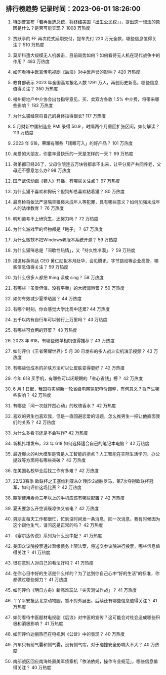 
## 排行榜趋势 记录时间：2023-06-01 18:26:00
  
  1. 特朗普宣布「若再当选总统，将终结美国『出生公民权』」，提出这一想法的原因是什么？是否可能实现？ 1008 万热度
    
  2. 贾跃亭的 FF 再次花式延期交付，提车先付 220 万元全款，哪些信息值得关注？ 510 万热度
    
  3. 莫斯科遭大规模无人机袭击，目前局势如何？如何看待无人机在现代战争中的作用？ 483 万热度
    
  4. 如何看待中医宣传电视剧《后浪》对中医声誉的影响？ 420 万热度
    
  5. 教育部表示 2023 年全国高考报名人数 1291 万人，再创历史新高，哪些信息值得关注？ 350 万热度
    
  6. 福州房地产中介协会出台指导意见，买、卖双方各收 1.5% 中介费，将带来哪些影响？ 183 万热度
    
  7. 为什么猫经常将自己的身体拉得很长? 117 万热度
    
  8. 5 月财新中国制造业 PMI 录得 50.9 ，时隔两个月重回扩张区间，如何解读？ 113 万热度
    
  9. 2023 年 618，荣耀有哪些「闭眼可入」的好产品？ 101 万热度
    
  10. 亲爱的大朋友，你童年最快乐的一天是怎样的一天？ 99 万热度
    
  11. 弟弟都已经26了，父母住院连五万块钱都拿不出来，让平分房产共同养老，父母还不愿意怎么办? 98 万热度
    
  12. 国产武侠动画《镖人》开播，有哪些关注点？ 97 万热度
    
  13. 为什么猫不喜欢和狗玩？但狗却总喜欢粘着猫？ 80 万热度
    
  14. 最高检将依法严惩隔空猥亵未成年人等犯罪，具有哪些意义？如何加强未成年人的法律教育？ 76 万热度
    
  15. 明知道考不上研究生，还努力吗？ 72 万热度
    
  16. 为什么游戏里的怪物都是「瞎子」？ 67 万热度
    
  17. 为什么微软不把Windows老版本系统开源？ 59 万热度
    
  18. 为什么猫咪总是「间歇性热情」，又「持久性冷漠」？ 59 万热度
    
  19. 报道称英伟达 CEO 黄仁勋拟本月赴华，会见腾讯、字节跳动等企业高管，哪些信息值得关注？ 59 万热度
    
  20. 为什么很多人都把 thing 读成 sing？ 58 万热度
    
  21. 有哪些「虽贵但值，没有平替」的大牌润唇膏？ 50 万热度
    
  22. 如何有效减少夏季晒黑？ 44 万热度
    
  23. 有哪个时刻，你会感觉大学比高中还累? 44 万热度
    
  24. 五千以内有自行车可以骑行上万里吗？ 43 万热度
    
  25. 有哪些可食用的野菜？ 43 万热度
    
  26. 2023 年 618，有哪些微单相机值得推荐？ 43 万热度
    
  27. 如何评价《王者荣耀世界》5 月 30 日发布的多人战斗实机演示视频？ 43 万热度
    
  28. 有哪些低成本的护肤方法可以让皮肤变得更好？ 42 万热度
    
  29. 今年 618 买手机，有哪些可以闭眼跟的「省心省钱」榜？ 42 万热度
    
  30. 6 月 1 日起，我国将实施新一轮省级电网输配电价调整，有何意义？将产生哪些影响？ 42 万热度
    
  31. 有哪些「闻一次就怦然心动」的玫瑰香水？ 42 万热度
    
  32. 喜欢的男生也喜欢我，但是一直回避恋爱的话题，怎么推男生一把让他直面我们的关系？ 42 万热度
    
  33. 为什么多看书还是不会写作? 42 万热度
    
  34. 新机扎堆发布，23 年 618 如何选择适合自己的笔记本电脑？ 42 万热度
    
  35. 最近爆火的AI大模型是否是人工智能的拐点？人工智能在实际生活学习、办公提效等方面将有哪些突破？ 42 万热度
    
  36. 在美国名校毕业后找工作有多难？ 42 万热度
    
  37. 22/23赛季 欧联杯之王塞维利亚从0:1到5:2战胜罗马，第7次夺得欧联杯冠军，如何评价这场比赛？ 42 万热度
    
  38. 期望使用寿命三年以上的手机应该有哪些配置？ 42 万热度
    
  39. 夏天要怎么开空调既凉快又省电？ 42 万热度
    
  40. 男朋友每天工作都很忙，忙到没时间发一条消息，回一次消息。我有时候因为这个跟他生气，请问这是正常的吗？ 42 万热度
    
  41. 《塞尔达传说》系列为什么没中配？ 41 万热度
    
  42. 美国众议院投票通过暂缓债务上限法案，将送交参议院进行投票，哪些信息值得关注？ 41 万热度
    
  43. 很在意别人对自己的看法好吗？ 41 万热度
    
  44. 在你心目中好的生活是什么样的？为了达到你自己心中“好的生活”的标准，你都做过哪些努力？ 41 万热度
    
  45. 如何评价《明日方舟》新高难玩法「尖灭测试作战」？ 41 万热度
    
  46. 丫丫平安抵达北京动物园，暂不对外展出，后续还有哪些信息值得关注？ 41 万热度
    
  47. 如何看待中医题材电视剧《后浪》对中医的宣传？这可能会对社会造成哪些积极和消极影响？ 41 万热度
    
  48. 如何评价迪丽热巴在电视剧《公诉》中的表现？ 40 万热度
    
  49. 汽车只有前气囊和侧气囊，没有侧气帘，对于碰撞安全影响大不大？ 40 万热度
    
  50. 南部战区回应南海处置美军侦察机「依法依规，操作专业规范」，哪些信息值得关注？ 40 万热度
    